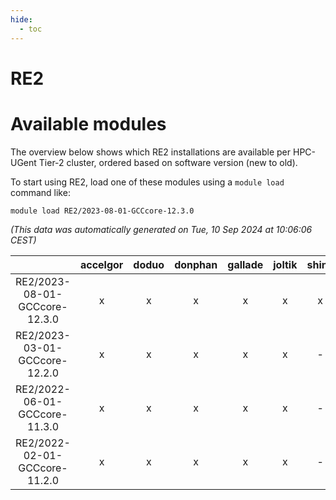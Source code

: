 ```yaml
---
hide:
  - toc
---
```


RE2
===

# Available modules


The overview below shows which RE2 installations are available per HPC-UGent Tier-2 cluster, ordered based on software version (new to old).

To start using RE2, load one of these modules using a `module load` command like:

```shell
module load RE2/2023-08-01-GCCcore-12.3.0
```

*(This data was automatically generated on Tue, 10 Sep 2024 at 10:06:06 CEST)*  

| |accelgor|doduo|donphan|gallade|joltik|shinx|skitty|
| :---: | :---: | :---: | :---: | :---: | :---: | :---: | :---: |
|RE2/2023-08-01-GCCcore-12.3.0|x|x|x|x|x|x|x|
|RE2/2023-03-01-GCCcore-12.2.0|x|x|x|x|x|-|x|
|RE2/2022-06-01-GCCcore-11.3.0|x|x|x|x|x|-|x|
|RE2/2022-02-01-GCCcore-11.2.0|x|x|x|x|x|-|x|

